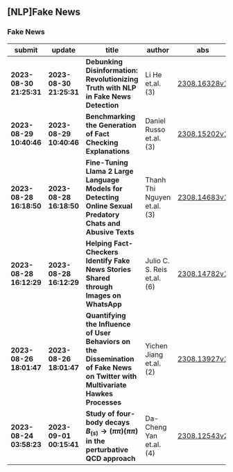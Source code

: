 ## [NLP]Fake News 

### Fake News

| submit | update | title | author | abs | PDF | code | cates | journal |
|---|---|---|---|---|---|---|---|---|
|**2023-08-30 21:25:31**|**2023-08-30 21:25:31**|**Debunking Disinformation: Revolutionizing Truth with NLP in Fake News   Detection**|Li He et.al.(3)|[2308.16328v1](http://arxiv.org/abs/2308.16328v1)|[gotoRead](http://arxiv.org/pdf/2308.16328v1)|null|cs.AI|null|
|**2023-08-29 10:40:46**|**2023-08-29 10:40:46**|**Benchmarking the Generation of Fact Checking Explanations**|Daniel Russo et.al.(3)|[2308.15202v1](http://arxiv.org/abs/2308.15202v1)|[gotoRead](http://arxiv.org/pdf/2308.15202v1)|**[link](https://github.com/land-fbk/benchmark-gen-explanations)**|cs.CL|null|
|**2023-08-28 16:18:50**|**2023-08-28 16:18:50**|**Fine-Tuning Llama 2 Large Language Models for Detecting Online Sexual   Predatory Chats and Abusive Texts**|Thanh Thi Nguyen et.al.(3)|[2308.14683v1](http://arxiv.org/abs/2308.14683v1)|[gotoRead](http://arxiv.org/pdf/2308.14683v1)|null|cs.CL, cs.AI, cs.LG|null|
|**2023-08-28 16:12:29**|**2023-08-28 16:12:29**|**Helping Fact-Checkers Identify Fake News Stories Shared through Images   on WhatsApp**|Julio C. S. Reis et.al.(6)|[2308.14782v1](http://arxiv.org/abs/2308.14782v1)|[gotoRead](http://arxiv.org/pdf/2308.14782v1)|null|cs.CY|null|
|**2023-08-26 18:01:47**|**2023-08-26 18:01:47**|**Quantifying the Influence of User Behaviors on the Dissemination of Fake   News on Twitter with Multivariate Hawkes Processes**|Yichen Jiang et.al.(2)|[2308.13927v1](http://arxiv.org/abs/2308.13927v1)|[gotoRead](http://arxiv.org/pdf/2308.13927v1)|null|cs.SI, stat.AP|null|
|**2023-08-24 03:58:23**|**2023-09-01 00:15:41**|**Study of four-body decays $B_{(s)} \to (ππ)(ππ)$ in the   perturbative QCD approach**|Da-Cheng Yan et.al.(4)|[2308.12543v2](http://arxiv.org/abs/2308.12543v2)|[gotoRead](http://arxiv.org/pdf/2308.12543v2)|null|hep-ph|null|
